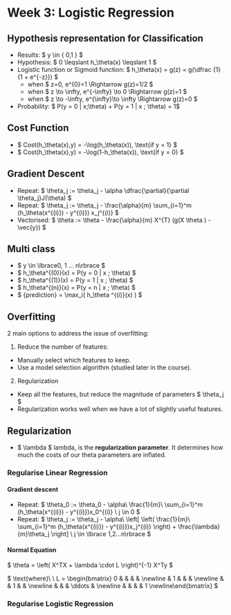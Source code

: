 <script type="text/x-mathjax-config">
  MathJax.Hub.Config({
    tex2jax: {inlineMath: [["$","$"],["\\(","\\)"]]}
  });
</script>
<script async
  src="https://cdnjs.cloudflare.com/ajax/libs/mathjax/2.7.2/MathJax.js?config=TeX-MML-AM_CHTML">
</script>

# Week 3: Logistic Regression

## Hypothesis representation for Classification

- Results: $ y \in \{ 0,1 \} $
- Hypothesis: $ 0 \leqslant  h_\theta(x) \leqslant 1 $
- Logistic function or Sigmoid function: $ h_\theta(x) = g(z) = g(\dfrac {1}{1 + e^{-z}}) $
  - when $ z=0, e^{0}=1 \Rightarrow g(z)=1/2 $
  - when $ z \to \infty, e^{-\infty} \to 0 \Rightarrow g(z)=1 $
  - when $ z \to -\infty, e^{\infty}\to \infty \Rightarrow g(z)=0 $
- Probability: $ P(y = 0 \| x;\theta) + P(y = 1 \| x ; \theta) = 1$

## Cost Function

- $ Cost(h_\theta(x),y) = -\log(h_\theta(x)), \text{if y = 1} $
- $ Cost(h_\theta(x),y) = -\log(1-h_\theta(x)), \text{if y = 0} $


 ## Gradient Descent

- Repeat: $ \theta_j := \theta_j - \alpha \dfrac{\partial}{\partial \theta_j}J(\theta) $
- Repeat: $ \theta_j := \theta_j - \frac{\alpha}{m} \sum_{i=1}^m (h_\theta(x^{(i)}) - y^{(i)}) x_j^{(i)} $
- Vectorised: $ \theta := \theta - \frac{\alpha}{m} X^{T} (g(X \theta ) - \vec{y}) $

## Multi class

- $ y \in \lbrace0, 1 ... n\rbrace $
- $ h_\theta^{(0)}(x) = P(y = 0 \| x ; \theta) $
- $ h_\theta^{(1)}(x) = P(y = 1 \| x ; \theta) $
- $ h_\theta^{(n)}(x) = P(y = n \| x ; \theta) $
- $ {prediction} = \max_i( h_\theta ^{(i)}(x) ) $

## Overfitting

2 main options to address the issue of overfitting:

1. Reduce the number of features:
  - Manually select which features to keep.
  - Use a model selection algorithm (studied later in the course).
2. Regularization
  - Keep all the features, but reduce the magnitude of parameters $ \theta_j $
  - Regularization works well when we have a lot of slightly useful features.

## Regularization

- $ \lambda $ lambda, is the **regularization parameter**. It determines how much the costs of our theta parameters are inflated.

### Regularise Linear Regression

#### Gradient descent

- Repeat: $ \theta_0 := \theta_0 - \alpha\ \frac{1}{m}\ \sum_{i=1}^m (h_\theta(x^{(i)}) - y^{(i)})x_0^{(i)}  \ j \in  0 $
- Repeat: $ \theta_j := \theta_j - \alpha\ \left[ \left( \frac{1}{m}\ \sum_{i=1}^m (h_\theta(x^{(i)}) - y^{(i)})x_j^{(i)} \right) + \frac{\lambda}{m}\theta_j \right]  \ j \in \lbrace 1,2...n\rbrace $

#### Normal Equation

$ \theta = \left( X^TX + \lambda \cdot L \right)^{-1} X^Ty $

$ \text{where}\ \ L = \begin{bmatrix} 0 & & & & \newline & 1 & & & \newline & & 1 & & \newline & & & \ddots & \newline & & & & 1 \newline\end{bmatrix} $



### Regularise Logistic Regression
